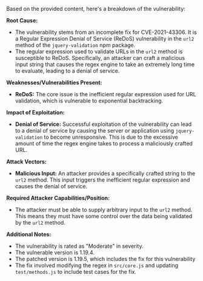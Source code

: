 Based on the provided content, here's a breakdown of the vulnerability:

**Root Cause:**

*   The vulnerability stems from an incomplete fix for CVE-2021-43306. It is a Regular Expression Denial of Service (ReDoS) vulnerability in the `url2` method of the `jquery-validation` npm package.
*   The regular expression used to validate URLs in the `url2` method is susceptible to ReDoS. Specifically, an attacker can craft a malicious input string that causes the regex engine to take an extremely long time to evaluate, leading to a denial of service.

**Weaknesses/Vulnerabilities Present:**

*   **ReDoS:** The core issue is the inefficient regular expression used for URL validation, which is vulnerable to exponential backtracking.

**Impact of Exploitation:**

*   **Denial of Service:** Successful exploitation of the vulnerability can lead to a denial of service by causing the server or application using `jquery-validation` to become unresponsive. This is due to the excessive amount of time the regex engine takes to process a maliciously crafted URL.

**Attack Vectors:**

*   **Malicious Input:** An attacker provides a specifically crafted string to the `url2` method. This input triggers the inefficient regular expression and causes the denial of service.

**Required Attacker Capabilities/Position:**

*   The attacker must be able to supply arbitrary input to the `url2` method. This means they must have some control over the data being validated by the `url2` method.

**Additional Notes:**
* The vulnerability is rated as "Moderate" in severity.
* The vulnerable version is 1.19.4.
* The patched version is 1.19.5, which includes the fix for this vulnerability
* The fix involved modifying the regex in `src/core.js` and updating `test/methods.js` to include test cases for the fix.